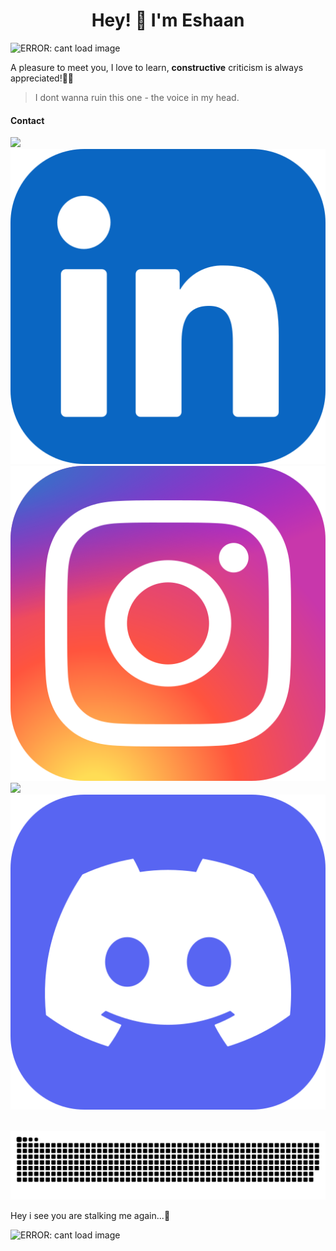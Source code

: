 <h1 align="center">Hey! 👋 I'm Eshaan </h1>

<p align="left">
  <img src="https://media.giphy.com/media/v1.Y2lkPTc5MGI3NjExZmVlZjNmMGQxZTU3NDgyMjU4Njg0ZWEwYzk3YjQ1Njc3ZmU3ODhhNiZjdD1n/E7qhaXjCoZmDsHKpTN/giphy.gif" alt="ERROR: cant load image"/>
</p>

A pleasure to meet you, I love to learn, **constructive** criticism is always appreciated!🚀🤘

> I dont wanna ruin this one - the voice in my head.

#### Contact 
<div> 
    <a href="https://www.codechef.com/users/weshaan108" target="_blank"><img src="https://gitgud.io/uploads/-/system/group/avatar/12294/cc.png height="100" width="100"" target="_blank">
      </a> 
    <a href="https://www.linkedin.com/in/weshaan-3b9460265/" target="_blank"><img src="https://raw.githubusercontent.com/tandpfun/skill-icons/59059d9d1a2c092696dc66e00931cc1181a4ce1f/icons/LinkedIn.svg" target="_blank"></a> 
  <a href="https://www.instagram.com/_weshaan_/" target="_blank"><img src="https://raw.githubusercontent.com/tandpfun/skill-icons/59059d9d1a2c092696dc66e00931cc1181a4ce1f/icons/Instagram.svg" target="_blank"></a>
  <a href = "mailto: weshaan108@gmail.com"><img src="https://mailmeteor.com/logos/assets/PNG/Gmail_Logo_512px.png" target="_blank"></a>
  <a href = "https://discord.com/users/1018369685386960948"><img src="https://raw.githubusercontent.com/tandpfun/skill-icons/59059d9d1a2c092696dc66e00931cc1181a4ce1f/icons/Discord.svg" target="_blank"></a>
 </br>
</br>


  ![Snake animation](https://github.com/Platane/Platane/blob/output/github-contribution-grid-snake.svg)

</div>

<!--![ERROR: cant load image](https://media.giphy.com/media/ycnZqQLGjv8ie7soSH/giphy.gif)--->
<!--![ERROR: cant load image](https://media.giphy.com/media/Ll22OhMLAlVDb8UQWe/giphy.gif =250x250)--->
Hey i see you are stalking me again...👀
<p align="left">
<img src="https://media.giphy.com/media/Ll22OhMLAlVDb8UQWe/giphy.gif" alt="ERROR: cant load image" width="130" height="130"/>
</p>
<!---
weshaan/weshaan is a ✨ special ✨ repository because its `README.md` (this file) appears on your GitHub profile.
You can click the Preview link to take a look at your changes.
--->
